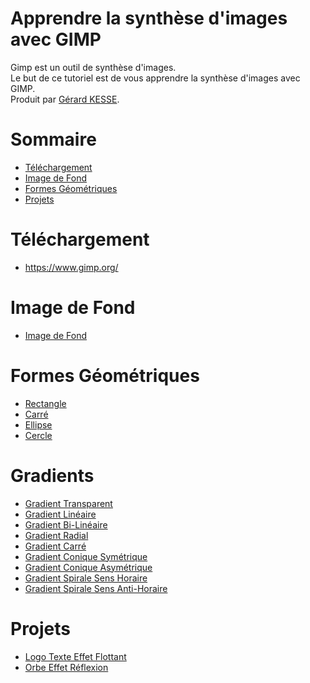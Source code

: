 # Apprendre la synthèse d'images avec GIMP 

Gimp est un outil de synthèse d'images.  
Le but de ce tutoriel est de vous apprendre la synthèse d'images avec GIMP.  
Produit par 
[Gérard KESSE](https://github.com/gkesse/ "https://github.com/gkesse").

# Sommaire
* [Téléchargement](#téléchargement "Téléchargement") 
* [Image de Fond](#image-de-fond "Image de Fond") 
* [Formes Géométriques](#formes-géométriques "Formes Géométriques") 
* [Projets](#projets "Projets") 

# Téléchargement
* https://www.gimp.org/

# Image de Fond
* [Image de Fond](Image_Fond "Image de Fond") 

# Formes Géométriques
* [Rectangle](Forme_Geometrique/Rectangle "Rectangle") 
* [Carré](Forme_Geometrique/Carre "Carré") 
* [Ellipse](Forme_Geometrique/Ellipse "Ellipse") 
* [Cercle](Forme_Geometrique/Cercle "Cercle") 

# Gradients
* [Gradient Transparent](Gradient/Transparent "Gradient Transparent") 
* [Gradient Linéaire](Gradient/Lineaire "Gradient Linéaire") 
* [Gradient Bi-Linéaire](Gradient/BiLineaire "Gradient Bi-Linéaire") 
* [Gradient Radial](Gradient/Radial "Gradient Radial") 
* [Gradient Carré](Gradient/Carre "Gradient Transparent") 
* [Gradient Conique Symétrique](Gradient/Conique_Symetrique "Gradient Conique Symétrique") 
* [Gradient Conique Asymétrique](Gradient/Conique_Asymetrique "Gradient Conique Asymétrique") 
* [Gradient Spirale Sens Horaire](Gradient/Spirale_Sens_Horaire "Gradient Spiral Sens Horaire") 
* [Gradient Spirale Sens Anti-Horaire](Gradient/Spirale_Sens_Anti_Horaire "Gradient Spiral Sens Anti-Horaire") 

# Projets
* [Logo Texte Effet Flottant](Logo#logo "Logo Texte Effet Flottant") 
* [Orbe Effet Réflexion](Orbe#orbe-effet-réflexion "Orbe Effet Réflexion") 
